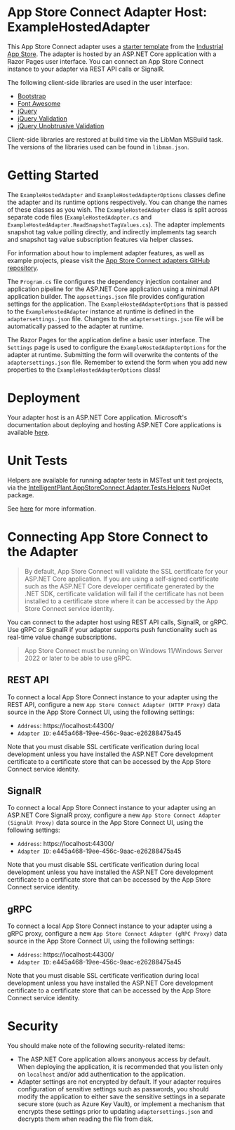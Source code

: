 ﻿# App Store Connect Adapter Host: ExampleHostedAdapter

This App Store Connect adapter uses a [starter template](https://github.com/intelligentplant/AppStoreConnect.Adapters/src/DataCore.Adapter.Templates) from the [Industrial App Store](https://appstore.intelligentplant.com). The adapter is hosted by an ASP.NET Core application with a Razor Pages user interface. You can connect an App Store Connect instance to your adapter via REST API calls or SignalR.

The following client-side libraries are used in the user interface:

- [Bootstrap](https://getbootstrap.com/)
- [Font Awesome](https://fontawesome.com/)
- [jQuery](https://jquery.com/)
- [jQuery Validation](https://jqueryvalidation.org/)
- [jQuery Unobtrusive Validation](https://github.com/aspnet/jquery-validation-unobtrusive)

Client-side libraries are restored at build time via the LibMan MSBuild task. The versions of the libraries used can be found in `libman.json`.


# Getting Started

The `ExampleHostedAdapter` and `ExampleHostedAdapterOptions` classes define the adapter and its runtime options respectively. You can change the names of these classes as you wish. The `ExampleHostedAdapter` class is split across separate code files (`ExampleHostedAdapter.cs` and `ExampleHostedAdapter.ReadSnapshotTagValues.cs`). The adapter implements snapshot tag value polling directly, and indirectly implements tag search and snapshot tag value subscription features via helper classes.

For information about how to implement adapter features, as well as example projects, please visit the [App Store Connect adapters GitHub repository](https://github.com/intelligentplant/AppStoreConnect.Adapters).

The `Program.cs` file configures the dependency injection container and application pipeline for the ASP.NET Core application using a minimal API application builder. The `appsettings.json` file provides configuration settings for the application. The `ExampleHostedAdapterOptions` that is passed to the `ExampleHostedAdapter` instance at runtime is defined in the `adaptersettings.json` file. Changes to the `adaptersettings.json` file will be automatically passed to the adapter at runtime.

The Razor Pages for the application define a basic user interface. The `Settings` page is used to configure the `ExampleHostedAdapterOptions` for the adapter at runtime. Submitting the form will overwrite the contents of the `adaptersettings.json` file. Remember to extend the form when you add new properties to the `ExampleHostedAdapterOptions` class!


# Deployment

Your adapter host is an ASP.NET Core application. Microsoft's documentation about deploying and hosting ASP.NET Core applications is available [here](https://docs.microsoft.com/en-us/aspnet/core/host-and-deploy).


# Unit Tests

Helpers are available for running adapter tests in MSTest unit test projects, via the [IntelligentPlant.AppStoreConnect.Adapter.Tests.Helpers](https://www.nuget.org/packages/IntelligentPlant.AppStoreConnect.Adapter.Tests.Helpers) NuGet package.

See [here](https://github.com/intelligentplant/AppStoreConnect.Adapters/src/DataCore.Adapter.Tests.Helpers) for more information.


# Connecting App Store Connect to the Adapter

> By default, App Store Connect will validate the SSL certificate for your ASP.NET Core application. If you are using a self-signed certificate such as the ASP.NET Core developer certificate generated by the .NET SDK, certificate validation will fail if the certificate has not been installed to a certificate store where it can be accessed by the App Store Connect service identity.

You can connect to the adapter host using REST API calls, SignalR, or gRPC. Use gRPC or SignalR if your adapter supports push functionality such as real-time value change subscriptions.

> App Store Connect must be running on Windows 11/Windows Server 2022 or later to be able to use gRPC.


## REST API

To connect a local App Store Connect instance to your adapter using the REST API, configure a new `App Store Connect Adapter (HTTP Proxy)` data source in the App Store Connect UI, using the following settings:

- `Address`: https://localhost:44300/
- `Adapter ID`: e445a468-19ee-456c-9aac-e26288475a45

Note that you must disable SSL certificate verification during local development unless you have installed the ASP.NET Core development certificate to a certificate store that can be accessed by the App Store Connect service identity.


## SignalR

To connect a local App Store Connect instance to your adapter using an ASP.NET Core SignalR proxy, configure a new `App Store Connect Adapter (SignalR Proxy)` data source in the App Store Connect UI, using the following settings:

- `Address`: https://localhost:44300/
- `Adapter ID`: e445a468-19ee-456c-9aac-e26288475a45

Note that you must disable SSL certificate verification during local development unless you have installed the ASP.NET Core development certificate to a certificate store that can be accessed by the App Store Connect service identity.


## gRPC

To connect a local App Store Connect instance to your adapter using a gRPC proxy, configure a new `App Store Connect Adapter (gRPC Proxy)` data source in the App Store Connect UI, using the following settings:

- `Address`: https://localhost:44300/
- `Adapter ID`: e445a468-19ee-456c-9aac-e26288475a45

Note that you must disable SSL certificate verification during local development unless you have installed the ASP.NET Core development certificate to a certificate store that can be accessed by the App Store Connect service identity.


# Security

You should make note of the following security-related items:

- The ASP.NET Core application allows anonyous access by default. When deploying the application, it is recommended that you listen only on `localhost` and/or add authentication to the application.
- Adapter settings are not encrypted by default. If your adapter requires configuration of sensitive settings such as passwords, you should modify the application to either save the sensitive settings in a separate secure store (such as Azure Key Vault), or implement a mechanism that encrypts these settings prior to updating `adaptersettings.json` and decrypts them when reading the file from disk.
